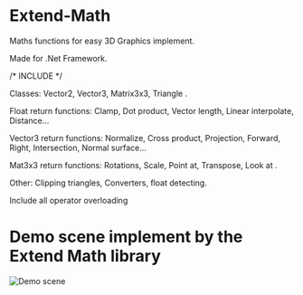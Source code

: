 # Extend-Math
Maths functions for easy 3D Graphics implement.

Made for .Net Framework.	

/*      INCLUDE        */

Classes: Vector2, Vector3, Matrix3x3, Triangle .

Float return functions: Clamp, Dot product, Vector length, Linear interpolate, Distance... 

Vector3 return functions: Normalize, Cross product, Projection, Forward, Right, Intersection, Normal surface... 

Mat3x3 return functions: Rotations, Scale, Point at, Transpose, Look at .

Other: Clipping triangles, Converters, float detecting.

Include all operator overloading


# Demo scene implement by the Extend Math library
![Demo scene](https://user-images.githubusercontent.com/86796339/143930215-0fe34343-afc9-4829-8ea9-5930ad887fcf.PNG)
